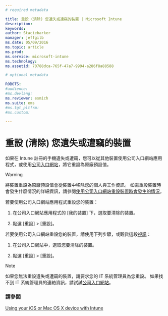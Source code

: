 ```yaml
---
# required metadata

title: 重設 (清除) 您遺失或遭竊的裝置 | Microsoft Intune
description:
keywords:
author: Staciebarker
manager: jeffgilb
ms.date: 05/09/2016
ms.topic: article
ms.prod:
ms.service: microsoft-intune
ms.technology:
ms.assetid: 70788dca-765f-47a7-9994-a286f8a88588

# optional metadata

ROBOTS:
#audience:
#ms.devlang:
ms.reviewer: esmich
ms.suite: ems
#ms.tgt_pltfrm:
#ms.custom:

---
```



# 重設 (清除) 您遺失或遭竊的裝置

如果在 Intune 註冊的手機遺失或遭竊，您可以從其他裝置使用公司入口網站應用程式，或使用[公司入口網站](http://portal.manage.microsoft.com)，將它重設為原廠預設值。

> [!WARNING]
> 將裝置重設為原廠預設值會從裝置中移除您的個人與工作資訊。 如需重設裝置時會發生什麼情況的詳細資訊，請參閱[使用公司入口網站重設裝置時會發生的情況](what-happens-if-you-reset-your-device-using-the-company-portal-ios.md)。

若要使用公司入口網站應用程式重設您的裝置：

1.  在公司入口網站應用程式的 [我的裝置] 下，選取要清除的裝置。

2.  點選 [重設] &gt; [重設]。

若要使用公司入口網站重設您的裝置，請使用下列步驟，或觀賞這段[視訊](http://aka.ms/jhdjak)：

1.  在公司入口網站[](http://portal.manage.microsoft.com)中，選取您要清除的裝置。

2.  點選 [重設] &gt; [重設]。
> [!NOTE]
> 如果您無法重設遺失或遭竊的裝置，請要求您的 IT 系統管理員為您重設。 如果找不到 IT 系統管理員的連絡資訊，請試試[公司入口網站](http://portal.manage.microsoft.com)。

### 請參閱
[Using your iOS or Mac OS X device with Intune](using-your-ios-or-mac-os-x-device-with-intune.md)

<!--HONumber=Jun16_HO1-->


